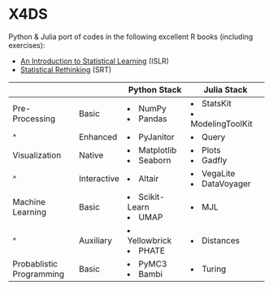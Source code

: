 # X4DS

Python & Julia port of codes in the following excellent R books (including exercises):

- [An Introduction to Statistical Learning](https://www.statlearning.com/) (ISLR)
- [Statistical Rethinking](https://xcelab.net/rm/statistical-rethinking/) (SRT)

|   |   | Python Stack | Julia Stack |
| - | - | - | - |
| Pre-Processing | Basic | <li> NumPy <li> Pandas | <li> StatsKit  <li> ModelingToolKit |
| ^ | Enhanced | <li> PyJanitor | <li> Query |
| Visualization | Native | <li> Matplotlib <li> Seaborn | <li> Plots <li> Gadfly |
| ^ | Interactive | <li> Altair | <li> VegaLite <li> DataVoyager |
| Machine<br>Learning | Basic | <li> Scikit-Learn <li> UMAP | <li> MJL |
| ^ | Auxiliary | <li> Yellowbrick <li> PHATE | <li>  Distances |
| Probablistic<br> Programming | Basic | <li> PyMC3 <li> Bambi | <li> Turing |
